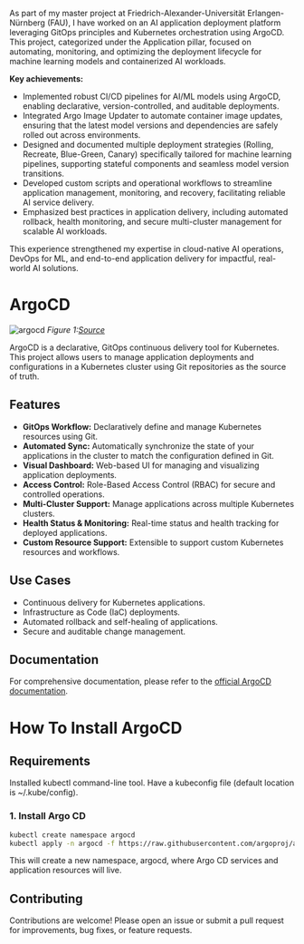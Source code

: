 As part of my master project at Friedrich-Alexander-Universität Erlangen-Nürnberg (FAU), I have worked on an AI application deployment platform leveraging GitOps principles and Kubernetes orchestration using ArgoCD. This project, categorized under the Application pillar, focused on automating, monitoring, and optimizing the deployment lifecycle for machine learning models and containerized AI workloads.

**Key achievements:**
- Implemented robust CI/CD pipelines for AI/ML models using ArgoCD, enabling declarative, version-controlled, and auditable deployments.
- Integrated Argo Image Updater to automate container image updates, ensuring that the latest model versions and dependencies are safely rolled out across environments.
- Designed and documented multiple deployment strategies (Rolling, Recreate, Blue-Green, Canary) specifically tailored for machine learning pipelines, supporting stateful components and seamless model version transitions.
- Developed custom scripts and operational workflows to streamline application management, monitoring, and recovery, facilitating reliable AI service delivery.
- Emphasized best practices in application delivery, including automated rollback, health monitoring, and secure multi-cluster management for scalable AI workloads.

This experience strengthened my expertise in cloud-native AI operations, DevOps for ML, and end-to-end application delivery for impactful, real-world AI solutions.


# ArgoCD
![argocd](https://github.com/user-attachments/assets/8adc82b5-c37c-4d6e-a882-0cc114af6d65)
*Figure 1:[Source](https://medium.com/@kalimitalha8/implementing-gitops-with-argocd-a-step-by-step-guide-b79f723b1a43)*

ArgoCD is a declarative, GitOps continuous delivery tool for Kubernetes. This project allows users to manage application deployments and configurations in a Kubernetes cluster using Git repositories as the source of truth.

## Features

- **GitOps Workflow:** Declaratively define and manage Kubernetes resources using Git.
- **Automated Sync:** Automatically synchronize the state of your applications in the cluster to match the configuration defined in Git.
- **Visual Dashboard:** Web-based UI for managing and visualizing application deployments.
- **Access Control:** Role-Based Access Control (RBAC) for secure and controlled operations.
- **Multi-Cluster Support:** Manage applications across multiple Kubernetes clusters.
- **Health Status & Monitoring:** Real-time status and health tracking for deployed applications.
- **Custom Resource Support:** Extensible to support custom Kubernetes resources and workflows.


## Use Cases

- Continuous delivery for Kubernetes applications.
- Infrastructure as Code (IaC) deployments.
- Automated rollback and self-healing of applications.
- Secure and auditable change management.

## Documentation

For comprehensive documentation, please refer to the [official ArgoCD documentation](https://argo-cd.readthedocs.io/).

# How To Install ArgoCD
## Requirements
Installed kubectl command-line tool.
Have a kubeconfig file (default location is ~/.kube/config).
### 1. Install Argo CD

```bash
kubectl create namespace argocd
kubectl apply -n argocd -f https://raw.githubusercontent.com/argoproj/argo-cd/stable/manifests/install.yaml
```
This will create a new namespace, argocd, where Argo CD services and application resources will live.


## Contributing

Contributions are welcome! Please open an issue or submit a pull request for improvements, bug fixes, or feature requests.






